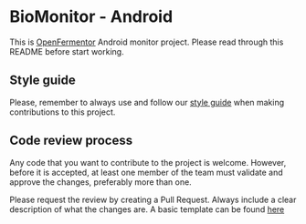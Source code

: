 # BioMonitor - Android

This is [OpenFermentor](https://github.com/OpenFermentor) Android monitor project.
Please read through this README before start working.

## Style guide

Please, remember to always use and follow our [style guide](https://github.com/raywenderlich/kotlin-style-guide)
when making contributions to this project.

## Code review process

Any code that you want to contribute to the project is welcome. However,
before it is accepted, at least one member of the team must validate and approve
the changes, preferably more than one.

Please request the review by creating a Pull Request. Always include
a clear description of what the changes are. A basic template can be
found [here](.github/PULL_REQUEST_TEMPLATE.md)
